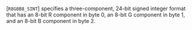 [`R8G8B8_SINT`] specifies a three-component, 24-bit signed
integer format that has an 8-bit R component in byte 0, an 8-bit G
component in byte 1, and an 8-bit B component in byte 2.